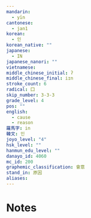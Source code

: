 ```yaml
---
mandarin:
  - yīn
cantonese:
  - jan1
korean:
  - 인
korean_native: ""
japanese:
  - IN
japanese_nanori: ""
vietnamese:
middle_chinese_initial: ʔ
middle_chinese_final: iɪn
stroke_count: 6
radical: 囗
skip_number: 3-3-3
grade_level: 4
pos: ""
english:
  - cause
  - reason
羅馬字: in
韓文: 인
joyo_level: "4"
hsk_level: ""
hanmun_edu_level: ""
danayo_id: 4060
mc_id: 200
graphemic_classification: 會意
stand_in: 原因
aliases:
---
```


# Notes

